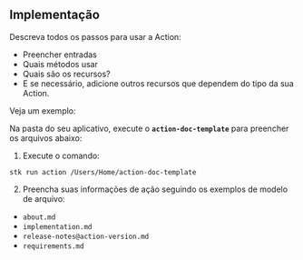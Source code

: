 ## Implementação

Descreva todos os passos para usar a Action:

- Preencher entradas
- Quais métodos usar
- Quais são os recursos?
- E se necessário, adicione outros recursos que dependem do tipo da sua Action.

Veja um exemplo:

Na pasta do seu aplicativo, execute o **`action-doc-template`** para preencher os arquivos abaixo:

1. Execute o comando:

```
stk run action /Users/Home/action-doc-template
```

2. Preencha suas informações de ação seguindo os exemplos de modelo de arquivo:

- `about.md`
- `implementation.md`
- `release-notes@action-version.md`
- `requirements.md`